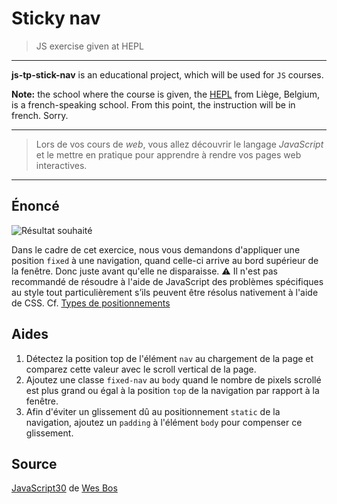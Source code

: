 # Sticky nav
> JS exercise given at HEPL

* * *

**js-tp-stick-nav** is an educational project, which will be used for `JS` courses.

**Note:** the school where the course is given, the [HEPL](http://www.provincedeliege.be/hauteecole) from Liège, Belgium, is a french-speaking school. From this point, the instruction will be in french. Sorry.

* * *

> Lors de vos cours de *web*, vous allez découvrir le langage *JavaScript* et le mettre en pratique pour apprendre à rendre vos pages web interactives.  

* * *

## Énoncé

![Résultat souhaité](./readme.gif)

Dans le cadre de cet exercice, nous vous demandons d'appliquer une position `fixed` à une navigation, quand celle-ci arrive au bord supérieur de la fenêtre. Donc juste avant qu'elle ne disparaisse. ⚠️ Il n'est pas recommandé de résoudre à l'aide de JavaScript des problèmes spécifiques au style tout particulièrement s’ils peuvent être résolus nativement à l'aide de CSS. Cf. [Types de positionnements](https://developer.mozilla.org/fr/docs/Web/CSS/position)

## Aides

1. Détectez la position top de l'élément `nav` au chargement de la page et comparez cette valeur avec le scroll vertical de la page.
2. Ajoutez une classe `fixed-nav` au `body` quand le nombre de pixels scrollé est plus grand ou égal à la position `top` de la navigation par rapport à la fenêtre.
3. Afin d'éviter un glissement dû au positionnement `static` de la navigation, ajoutez un `padding` à l'élément `body` pour compenser ce glissement.

## Source

[JavaScript30](https://javascript30.com) de [Wes Bos](https://wesbos.com)
